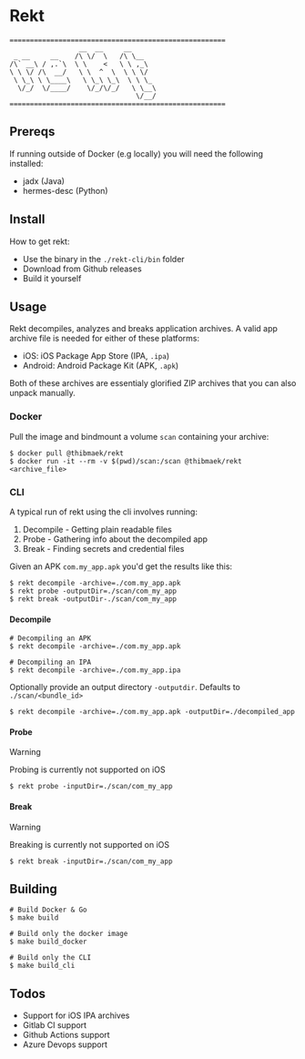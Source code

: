 # Rekt

```plaintext
=====================================================
                 __  __     __
 _ __     __    /\ \/  \   /\ \__
/\` __\ / ,.`\  \ \    <   \ \ ,_\
\ \ \/ /\  __/   \ \  ^  \  \ \ \/
 \ \_\ \ \____\   \ \_\ \_\  \ \ \_
  \/_/  \/____/    \/_/\/_/   \ \__\
                               \/__/
=====================================================
```

## Prereqs

If running outside of Docker (e.g locally) you will need the following installed:
- jadx (Java)
- hermes-desc (Python)

## Install

How to get rekt:

- Use the binary in the `./rekt-cli/bin` folder
- Download from Github releases
- Build it yourself

## Usage

Rekt decompiles, analyzes and breaks application archives. A valid app archive file is needed for either of these platforms:

- iOS: iOS Package App Store (IPA, `.ipa`)
- Android: Android Package Kit (APK, `.apk`)

Both of these archives are essentialy glorified ZIP archives that you can also unpack manually.

### Docker

Pull the image and bindmount a volume `scan` containing your archive:

```console
$ docker pull @thibmaek/rekt
$ docker run -it --rm -v $(pwd)/scan:/scan @thibmaek/rekt <archive_file>
```

### CLI

A typical run of rekt using the cli involves running:

1. Decompile - Getting plain readable files
2. Probe - Gathering info about the decompiled app
3. Break - Finding secrets and credential files

Given an APK `com.my_app.apk` you'd get the results like this:

```console
$ rekt decompile -archive=./com.my_app.apk
$ rekt probe -outputDir=./scan/com_my_app
$ rekt break -outputDir-./scan/com_my_app
```

#### Decompile

```shell
# Decompiling an APK
$ rekt decompile -archive=./com.my_app.apk

# Decompiling an IPA
$ rekt decompile -archive=./com.my_app.ipa
```

Optionally provide an output directory `-outputdir`. Defaults to `./scan/<bundle_id>`

```console
$ rekt decompile -archive=./com.my_app.apk -outputDir=./decompiled_app
```

#### Probe

> [!WARNING]
> Probing is currently not supported on iOS

```console
$ rekt probe -inputDir=./scan/com_my_app
```

#### Break

> [!WARNING]
> Breaking is currently not supported on iOS

```console
$ rekt break -inputDir=./scan/com_my_app
```

## Building

```console
# Build Docker & Go
$ make build

# Build only the docker image
$ make build_docker

# Build only the CLI
$ make build_cli
```

## Todos

- Support for iOS IPA archives
- Gitlab CI support
- Github Actions support
- Azure Devops support
